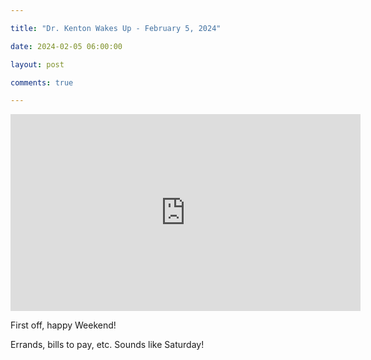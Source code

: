 ```yaml
---

title: "Dr. Kenton Wakes Up - February 5, 2024"

date: 2024-02-05 06:00:00

layout: post

comments: true

---
```


<iframe width="560" height="315" src="https://www.youtube.com/embed/pdafzc0bKcw?si=Qr79vS5ydSUmhdrR" title="YouTube video player" frameborder="0" allow="accelerometer; autoplay; clipboard-write; encrypted-media; gyroscope; picture-in-picture; web-share" allowfullscreen></iframe>


First off, happy Weekend!

Errands, bills to pay, etc. Sounds like Saturday!